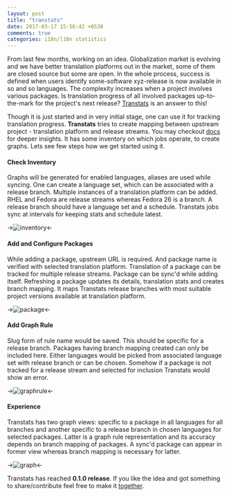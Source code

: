 ```yaml
---
layout: post
title: "transtats"
date: 2017-03-17 15:56:42 +0530
comments: true
categories: i18n/l10n statistics
---
```


From last few months, working on an idea. Globalization market is evolving and we have better translation platforms out in the market, some of them are closed source but some are open. In the whole process, success is defined when users identify some-software xyz-release is now available in so and so languages. The complexity increases when a project involves various packages. Is translation progress of all involved packages up-to-the-mark for the project's next release? [Transtats](http://transtats.org/) is an answer to this!

Though it is just started and in very initial stage, one can use it for tracking translation progress. **Transtats** tries to create mapping between upstream project - translation platform and release streams. You may checkout [docs](http://docs.transtats.org/en/latest/) for deeper insights. It has some inventory on which jobs operate, to create graphs. Lets see few steps how we get started using it.

<!--more-->


#### Check Inventory

Graphs will be generated for enabled languages, aliases are used while syncing. One can create a language set, which can be associated with a release branch. Multiple instances of a translation platform can be added. RHEL and Fedora are release streams whereas Fedora 26 is a branch. A release branch should have a language set and a schedule. Transtats jobs sync at intervals for keeping stats and schedule latest.

->![inventory](https://github.com/sundeep-co-in/sundeep-co-in.github.io/blob/source/source/images/transtats/inventory.png?raw=true)<-


#### Add and Configure Packages

While adding a package, upstream URL is required. And package name is verified with selected translation platform. Translation of a package can be tracked for multiple release streams. Package can be sync'd while adding itself. Refreshing a package updates its details, translation stats and creates branch mapping. It maps Transtats release branches with most suitable project versions available at translation platform.

->![package](https://github.com/sundeep-co-in/sundeep-co-in.github.io/blob/source/source/images/transtats/package.png?raw=true)<-

#### Add Graph Rule

Slug form of rule name would be saved. This should be specific for a release branch. Packages having branch mapping created can only be included here. Either languages would be picked from associated language set with release branch or can be chosen. Somehow if a package is not tracked for a release stream and selected for inclusion Transtats would show an error.

->![graphrule](https://github.com/sundeep-co-in/sundeep-co-in.github.io/blob/source/source/images/transtats/graphrule.png?raw=true)<-

#### Experience

Transtats has two graph views: specific to a package in all languages for all branches and another specific to a release branch in chosen languages for selected packages. Latter is a graph rule representation and its accuracy depends on branch mapping of packages. A sync'd package can appear in former view whereas branch mapping is necessary for latter.

->![graph](https://github.com/sundeep-co-in/sundeep-co-in.github.io/blob/source/source/images/transtats/graph.png?raw=true)<-

Transtats has reached **0.1.0 release**. If you like the idea and got something to share/contribute feel free to make it [together](https://github.com/transtats).



